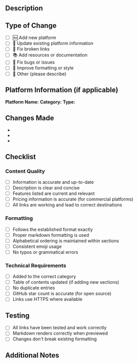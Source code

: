 ## Description

<!-- Briefly describe what this PR does -->

## Type of Change

- [ ] 🆕 Add new platform
- [ ] 📝 Update existing platform information
- [ ] 🔗 Fix broken links
- [ ] 📚 Add resources or documentation
- [ ] 🐛 Fix bugs or issues
- [ ] 🎨 Improve formatting or style
- [ ] 🔧 Other (please describe)

## Platform Information (if applicable)

**Platform Name:**
**Category:**
**Type:** <!-- Open Source / Commercial -->

## Changes Made

<!-- List the specific changes you made -->

-
-
-

## Checklist

### Content Quality

- [ ] Information is accurate and up-to-date
- [ ] Description is clear and concise
- [ ] Features listed are current and relevant
- [ ] Pricing information is accurate (for commercial platforms)
- [ ] All links are working and lead to correct destinations

### Formatting

- [ ] Follows the established format exactly
- [ ] Proper markdown formatting is used
- [ ] Alphabetical ordering is maintained within sections
- [ ] Consistent emoji usage
- [ ] No typos or grammatical errors

### Technical Requirements

- [ ] Added to the correct category
- [ ] Table of contents updated (if adding new sections)
- [ ] No duplicate entries
- [ ] GitHub star count is accurate (for open source)
- [ ] Links use HTTPS where available

## Testing

- [ ] All links have been tested and work correctly
- [ ] Markdown renders correctly when previewed
- [ ] Changes don't break existing formatting

## Additional Notes

<!-- Any additional information that reviewers should know -->
